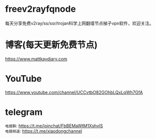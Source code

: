 # freev2rayfqnode
每天分享免费v2ray/ss/ssr/trojan科学上网翻墙节点梯子vpn软件，欢迎关注。

# 博客(每天更新免费节点)
https://www.mattkaydiary.com

# YouTube
https://www.youtube.com/channel/UCCvtbO82GOhbLQxLqWh7GfA

# telegram
`电报群`: https://t.me/joinchat/FbBEMaWtM1XshvlS<br>
`电报频道`: https://t.me/xiaodongchannel
